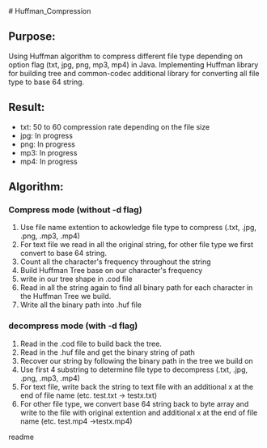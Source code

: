 <snippet>
  <content>
# Huffman_Compression

## Purpose: 
Using Huffman algorithm to compress different file type depending on option flag (txt, jpg, png, mp3, mp4) in Java. Implementing Huffman library for building tree and common-codec additional library for converting all file type to base 64 string.

## Result:
* txt: 50 to 60 compression rate depending on the file size
* jpg: In progress
* png: In progress
* mp3: In progress
* mp4: In progress

## Algorithm:
### Compress mode (without -d flag)
1. Use file name extention to ackowledge file type to compress (.txt, .jpg, .png, .mp3, .mp4)
2. For text file we read in all the original string, for other file type we first convert to base 64 string.
3. Count all the character's frequency throughout the string
4. Build Huffman Tree base on our character's frequency
5. write in our tree shape in .cod file
6. Read in all the string again to find all binary path for each character in the Huffman Tree we build.
7. Write all the binary path into .huf file

### decompress mode (with -d flag)
1. Read in the .cod file to build back the tree.
2. Read in the .huf file and get the binary string of path
3. Recover our string by following the binary path in the tree we build on
4. Use first 4 substring to determine file type to decompress (.txt, .jpg, .png, .mp3, .mp4)
5. For text file, write back the string to text file with an additional x at the end of file name (etc. test.txt -> testx.txt)
6. For other file type, we convert base 64 string back to byte array and write to the file with original extention and additional x at the end of file name (etc. test.mp4 ->testx.mp4)

</content>
  <tabTrigger>readme</tabTrigger>
</snippet>
